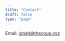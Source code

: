 ```yaml
---
title: "Contact"
draft: false
type: "page"
---
```


Email: [jonah@thecoup.xyz](mailto:jonah@thecoup.xyz)